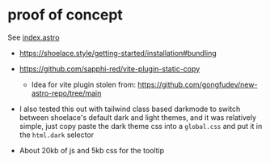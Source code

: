 # proof of concept

See [index.astro](./src/pages/index.astro)

- https://shoelace.style/getting-started/installation#bundling

- https://github.com/sapphi-red/vite-plugin-static-copy
  - Idea for vite plugin stolen from: https://github.com/gongfudev/new-astro-repo/tree/main

- I also tested this out with tailwind class based darkmode to switch between shoelace's default dark and light themes, and it was relatively simple, just copy paste the dark theme css into a `global.css` and put it in the `html.dark` selector

- About 20kb of js and 5kb css for the tooltip

